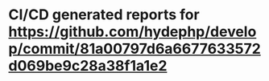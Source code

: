 # CI/CD generated reports for https://github.com/hydephp/develop/commit/81a00797d6a6677633572d069be9c28a38f1a1e2
